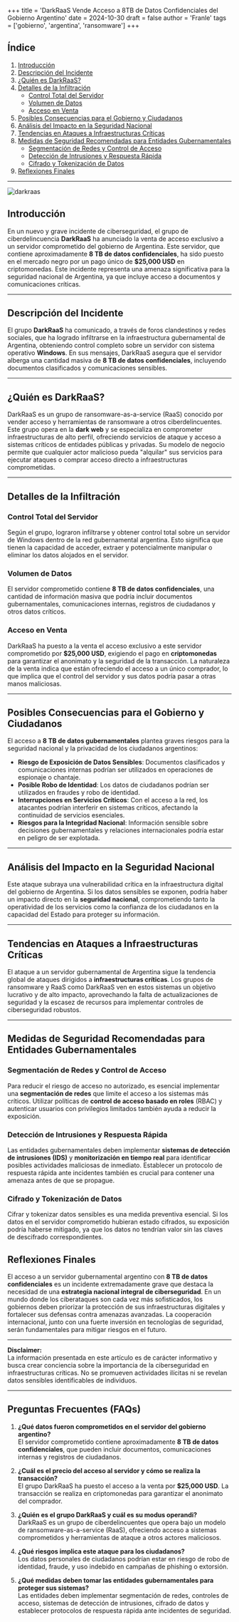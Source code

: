 +++
title = 'DarkRaaS Vende Acceso a 8TB de Datos Confidenciales del Gobierno Argentino'
date = 2024-10-30
draft = false
author = 'Franle'
tags = ['gobierno', 'argentina', 'ransomware']
+++

## Índice
1. [Introducción](#introducción)
2. [Descripción del Incidente](#descripción-del-incidente)
3. [¿Quién es DarkRaaS?](#quién-es-darkraas)
4. [Detalles de la Infiltración](#detalles-de-la-infiltración)
   - [Control Total del Servidor](#control-total-del-servidor)
   - [Volumen de Datos](#volumen-de-datos)
   - [Acceso en Venta](#acceso-en-venta)
5. [Posibles Consecuencias para el Gobierno y Ciudadanos](#posibles-consecuencias-para-el-gobierno-y-ciudadanos)
6. [Análisis del Impacto en la Seguridad Nacional](#análisis-del-impacto-en-la-seguridad-nacional)
7. [Tendencias en Ataques a Infraestructuras Críticas](#tendencias-en-ataques-a-infraestructuras-críticas)
8. [Medidas de Seguridad Recomendadas para Entidades Gubernamentales](#medidas-de-seguridad-recomendadas-para-entidades-gubernamentales)
   - [Segmentación de Redes y Control de Acceso](#segmentación-de-redes-y-control-de-acceso)
   - [Detección de Intrusiones y Respuesta Rápida](#detección-de-intrusiones-y-respuesta-rápida)
   - [Cifrado y Tokenización de Datos](#cifrado-y-tokenización-de-datos)
9. [Reflexiones Finales](#reflexiones-finales)

---

![darkraas](https://i.gyazo.com/1d0f532568ea5a384e91a1b874ea8771.png)

## Introducción
En un nuevo y grave incidente de ciberseguridad, el grupo de ciberdelincuencia **DarkRaaS** ha anunciado la venta de acceso exclusivo a un servidor comprometido del gobierno de Argentina. Este servidor, que contiene aproximadamente **8 TB de datos confidenciales**, ha sido puesto en el mercado negro por un pago único de **$25,000 USD** en criptomonedas. Este incidente representa una amenaza significativa para la seguridad nacional de Argentina, ya que incluye acceso a documentos y comunicaciones críticas.

---

## Descripción del Incidente
El grupo **DarkRaaS** ha comunicado, a través de foros clandestinos y redes sociales, que ha logrado infiltrarse en la infraestructura gubernamental de Argentina, obteniendo control completo sobre un servidor con sistema operativo **Windows**. En sus mensajes, DarkRaaS asegura que el servidor alberga una cantidad masiva de **8 TB de datos confidenciales**, incluyendo documentos clasificados y comunicaciones sensibles.

---

## ¿Quién es DarkRaaS?
DarkRaaS es un grupo de ransomware-as-a-service (RaaS) conocido por vender acceso y herramientas de ransomware a otros ciberdelincuentes. Este grupo opera en la **dark web** y se especializa en comprometer infraestructuras de alto perfil, ofreciendo servicios de ataque y acceso a sistemas críticos de entidades públicas y privadas. Su modelo de negocio permite que cualquier actor malicioso pueda "alquilar" sus servicios para ejecutar ataques o comprar acceso directo a infraestructuras comprometidas.

---

## Detalles de la Infiltración

### Control Total del Servidor
Según el grupo, lograron infiltrarse y obtener control total sobre un servidor de Windows dentro de la red gubernamental argentina. Esto significa que tienen la capacidad de acceder, extraer y potencialmente manipular o eliminar los datos alojados en el servidor.

### Volumen de Datos
El servidor comprometido contiene **8 TB de datos confidenciales**, una cantidad de información masiva que podría incluir documentos gubernamentales, comunicaciones internas, registros de ciudadanos y otros datos críticos.

### Acceso en Venta
DarkRaaS ha puesto a la venta el acceso exclusivo a este servidor comprometido por **$25,000 USD**, exigiendo el pago en **criptomonedas** para garantizar el anonimato y la seguridad de la transacción. La naturaleza de la venta indica que están ofreciendo el acceso a un único comprador, lo que implica que el control del servidor y sus datos podría pasar a otras manos maliciosas.

---

## Posibles Consecuencias para el Gobierno y Ciudadanos
El acceso a **8 TB de datos gubernamentales** plantea graves riesgos para la seguridad nacional y la privacidad de los ciudadanos argentinos:
- **Riesgo de Exposición de Datos Sensibles**: Documentos clasificados y comunicaciones internas podrían ser utilizados en operaciones de espionaje o chantaje.
- **Posible Robo de Identidad**: Los datos de ciudadanos podrían ser utilizados en fraudes y robo de identidad.
- **Interrupciones en Servicios Críticos**: Con el acceso a la red, los atacantes podrían interferir en sistemas críticos, afectando la continuidad de servicios esenciales.
- **Riesgos para la Integridad Nacional**: Información sensible sobre decisiones gubernamentales y relaciones internacionales podría estar en peligro de ser explotada.

---

## Análisis del Impacto en la Seguridad Nacional
Este ataque subraya una vulnerabilidad crítica en la infraestructura digital del gobierno de Argentina. Si los datos sensibles se exponen, podría haber un impacto directo en la **seguridad nacional**, comprometiendo tanto la operatividad de los servicios como la confianza de los ciudadanos en la capacidad del Estado para proteger su información.

---

## Tendencias en Ataques a Infraestructuras Críticas
El ataque a un servidor gubernamental de Argentina sigue la tendencia global de ataques dirigidos a **infraestructuras críticas**. Los grupos de ransomware y RaaS como DarkRaaS ven en estos sistemas un objetivo lucrativo y de alto impacto, aprovechando la falta de actualizaciones de seguridad y la escasez de recursos para implementar controles de ciberseguridad robustos.

---

## Medidas de Seguridad Recomendadas para Entidades Gubernamentales

### Segmentación de Redes y Control de Acceso
Para reducir el riesgo de acceso no autorizado, es esencial implementar una **segmentación de redes** que limite el acceso a los sistemas más críticos. Utilizar políticas de **control de acceso basado en roles** (RBAC) y autenticar usuarios con privilegios limitados también ayuda a reducir la exposición.

### Detección de Intrusiones y Respuesta Rápida
Las entidades gubernamentales deben implementar **sistemas de detección de intrusiones (IDS)** y **monitorización en tiempo real** para identificar posibles actividades maliciosas de inmediato. Establecer un protocolo de respuesta rápida ante incidentes también es crucial para contener una amenaza antes de que se propague.

### Cifrado y Tokenización de Datos
Cifrar y tokenizar datos sensibles es una medida preventiva esencial. Si los datos en el servidor comprometido hubieran estado cifrados, su exposición podría haberse mitigado, ya que los datos no tendrían valor sin las claves de descifrado correspondientes.

## Reflexiones Finales
El acceso a un servidor gubernamental argentino con **8 TB de datos confidenciales** es un incidente extremadamente grave que destaca la necesidad de una **estrategia nacional integral de ciberseguridad**. En un mundo donde los ciberataques son cada vez más sofisticados, los gobiernos deben priorizar la protección de sus infraestructuras digitales y fortalecer sus defensas contra amenazas avanzadas. La cooperación internacional, junto con una fuerte inversión en tecnologías de seguridad, serán fundamentales para mitigar riesgos en el futuro.

---

**Disclaimer:**  
La información presentada en este artículo es de carácter informativo y busca crear conciencia sobre la importancia de la ciberseguridad en infraestructuras críticas. No se promueven actividades ilícitas ni se revelan datos sensibles identificables de individuos.

---

## Preguntas Frecuentes (FAQs)

1. **¿Qué datos fueron comprometidos en el servidor del gobierno argentino?**  
   El servidor comprometido contiene aproximadamente **8 TB de datos confidenciales**, que pueden incluir documentos, comunicaciones internas y registros de ciudadanos.

2. **¿Cuál es el precio del acceso al servidor y cómo se realiza la transacción?**  
   El grupo DarkRaaS ha puesto el acceso a la venta por **$25,000 USD**. La transacción se realiza en criptomonedas para garantizar el anonimato del comprador.

3. **¿Quién es el grupo DarkRaaS y cuál es su modus operandi?**  
   DarkRaaS es un grupo de ciberdelincuentes que opera bajo un modelo de ransomware-as-a-service (RaaS), ofreciendo acceso a sistemas comprometidos y herramientas de ataque a otros actores maliciosos.

4. **¿Qué riesgos implica este ataque para los ciudadanos?**  
   Los datos personales de ciudadanos podrían estar en riesgo de robo de identidad, fraude, y uso indebido en campañas de phishing o extorsión.

5. **¿Qué medidas deben tomar las entidades gubernamentales para proteger sus sistemas?**  
   Las entidades deben implementar segmentación de redes, controles de acceso, sistemas de detección de intrusiones, cifrado de datos y establecer protocolos de respuesta rápida ante incidentes de seguridad.
